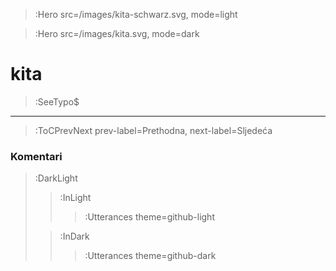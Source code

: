 > :Hero src=/images/kita-schwarz.svg,
>       mode=light

> :Hero src=/images/kita.svg,
>       mode=dark

# kita

> :SeeTypo$

****


> :ToCPrevNext prev-label=Prethodna, next-label=Sljedeća

### Komentari

> :DarkLight
> > :InLight
> >
> > > :Utterances theme=github-light
>
> > :InDark
> >
> > > :Utterances theme=github-dark